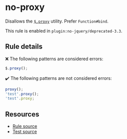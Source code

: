 # no-proxy

Disallows the [`$.proxy`](https://api.jquery.com/jQuery.proxy/) utility. Prefer `Function#bind`.

This rule is enabled in `plugin:no-jquery/deprecated-3.3`.

## Rule details

❌ The following patterns are considered errors:
```js
$.proxy();
```

✔️ The following patterns are not considered errors:
```js
proxy();
'test'.proxy();
'test'.proxy;
```

## Resources

* [Rule source](/src/rules/no-proxy.js)
* [Test source](/src/tests/no-proxy.js)
